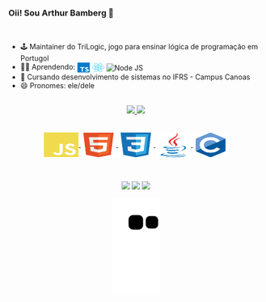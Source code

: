 ### Oii! Sou Arthur Bamberg 👋

<br>

- 🕹 Maintainer do TriLogic, jogo para ensinar lógica de programação em Portugol
- 👨‍💻 Aprendendo: <img align="center" alt="TypeScript" height="20" width="25" src="https://raw.githubusercontent.com/devicons/devicon/master/icons/typescript/typescript-plain.svg">
  <img align="center" alt="React" height="20" width="25" src="https://raw.githubusercontent.com/devicons/devicon/master/icons/react/react-original.svg">
  <img align="center" alt="Node JS" height="20" width="25" src="https://cdn.jsdelivr.net/gh/devicons/devicon/icons/nodejs/nodejs-original.svg" />  
- 📘 Cursando desenvolvimento de sistemas no IFRS - Campus Canoas
- 😄 Pronomes: ele/dele

<br>

<div align="center">
  <a href="https://github.com/Arthur-Bamberg">
  <img height="180em" src="https://github-readme-stats.vercel.app/api?username=Arthur-Bamberg&show_icons=true&theme=omni&include_all_commits=true&count_private=true"/>
  <img height="180em" src="https://github-readme-stats.vercel.app/api/top-langs/?username=Arthur-Bamberg&layout=compact&langs_count=7&theme=omni"/>
</div>
  
  <br>
  
<div align="center" style="display: inline_block"><br>
  <img align="center" alt="JavaScript" height="50" width="70" src="https://raw.githubusercontent.com/devicons/devicon/master/icons/javascript/javascript-plain.svg">
  <img align="center" alt="HTML" height="50" width="70" src="https://raw.githubusercontent.com/devicons/devicon/master/icons/html5/html5-original.svg">
  <img align="center" alt="CSS" height="50" width="70" src="https://raw.githubusercontent.com/devicons/devicon/master/icons/css3/css3-original.svg">
  <img align="center" alt="Java" height="50" width="70" src="https://raw.githubusercontent.com/devicons/devicon/master/icons/java/java-original.svg">
  <img align="center" alt="C" height="50" width="70" src="https://raw.githubusercontent.com/devicons/devicon/master/icons/c/c-original.svg">
</div>
  
  <br>
  
  ##
 
<div align="center"> 
  <a href="https://instagram.com/arthur_bamberg" target="_blank"><img src="https://img.shields.io/badge/-Instagram-%23E4405F?style=for-the-badge&logo=instagram&logoColor=white" target="_blank"></a>
  <a href="https://www.linkedin.com/in/arthur-bamberg" target="_blank"><img src="https://img.shields.io/badge/-LinkedIn-%230077B5?style=for-the-badge&logo=linkedin&logoColor=white" target="_blank"></a>
  <a href = "mailto:bamberguisses@gmail.com"><img src="https://img.shields.io/badge/-Gmail-%23333?style=for-the-badge&logo=gmail&logoColor=white" target="_blank"></a>
  
  ![Snake animation](https://github.com/Arthur-Bamberg/Arthur-Bamberg/blob/output/github-contribution-grid-snake.svg)
  
</div>
